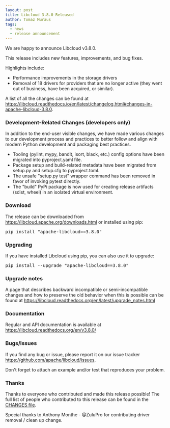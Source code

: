 ```yaml
---
layout: post
title: Libcloud 3.8.0 Released
author: Tomaz Muraus
tags:
  - news
  - release announcement
---
```


We are happy to announce Libcloud v3.8.0.

This release includes new features, improvements, and bug fixes.

Highlights include:

- Performance improvements in the storage drivers
- Removal of 18 drivers for providers that are no longer active (they went
  out of business, have been acquired, or similar).

A list of all the changes can be found at
<https://libcloud.readthedocs.io/en/latest/changelog.html#changes-in-apache-libcloud-3.8.0>.

### Development-Related Changes (developers only)

In addition to the end-user visible changes, we have made various changes to our
development process and practices to better follow and align with modern
Python development and packaging best practices.

- Tooling (pylint, mypy, bandit, isort, black, etc.) config options have been
  migrated into pyproject.yaml file.
- Package setup and build-related metadata have been migrated from setup.py
  and setup.cfg to pyproject.toml.
- The unsafe "setup.py test" wrapper command has been removed in favor of
  invoking pytest directly.
- The "build" PyPi package is now used for creating release artifacts (sdist, wheel)
  in an isolated virtual environment.

### Download

The release can be downloaded from
<https://libcloud.apache.org/downloads.html> or installed using pip:

<pre>
pip install "apache-libcloud==3.8.0"
</pre>

### Upgrading

If you have installed Libcloud using pip, you can also use it to upgrade:

<pre>
pip install --upgrade "apache-libcloud==3.8.0"
</pre>

### Upgrade notes

A page that describes backward incompatible or semi-incompatible
changes and how to preserve the old behavior when this is possible
can be found at <https://libcloud.readthedocs.org/en/latest/upgrade_notes.html>

### Documentation

Regular and API documentation is available at <https://libcloud.readthedocs.org/en/v3.8.0/>

### Bugs/Issues

If you find any bug or issue, please report it on our issue tracker
<https://github.com/apache/libcloud/issues>.

Don't forget to attach an example and/or test that reproduces your
problem.

### Thanks

Thanks to everyone who contributed and made this release possible! The full
list of people who contributed to this release can be found in the
[CHANGES file][1].

Special thanks to Anthony Monthe - @ZuluPro for contributing driver removal /
clean up change.

[1]: https://libcloud.readthedocs.org/en/v3.8.0/changelog.html
